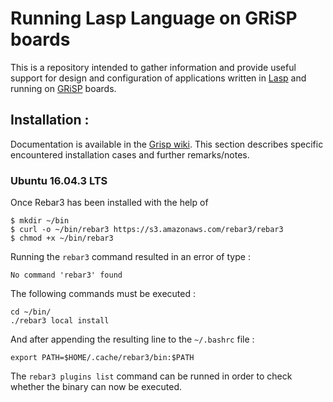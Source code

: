 
# Running Lasp Language on GRiSP boards
This is a repository intended to gather information and provide useful support for design and configuration of applications written in [Lasp](https://lasp-lang.readme.io/) and running on [GRiSP](https://www.grisp.org/) boards.

## Installation :

Documentation is available in the [Grisp wiki](https://github.com/grisp/grisp/wiki/). This section describes specific encountered installation cases and further remarks/notes.

### Ubuntu 16.04.3 LTS

Once Rebar3 has been installed with the help of

```
$ mkdir ~/bin
$ curl -o ~/bin/rebar3 https://s3.amazonaws.com/rebar3/rebar3
$ chmod +x ~/bin/rebar3
```

Running the `rebar3` command resulted in an error of type :

```
No command 'rebar3' found
```

The following commands must be executed :

```
cd ~/bin/
./rebar3 local install
```

And after appending the resulting line to the `~/.bashrc` file :

```
export PATH=$HOME/.cache/rebar3/bin:$PATH
```

The `rebar3 plugins list` command can be runned in order to check whether the binary can now be executed.
